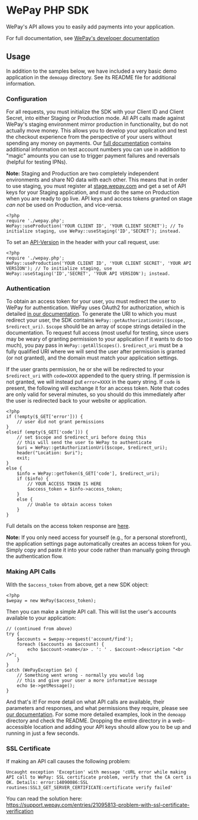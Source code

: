WePay PHP SDK
=============

WePay's API allows you to easily add payments into your application.

For full documentation, see [WePay's developer documentation](https://www.wepay.com/developer)

Usage
-----

In addition to the samples below, we have included a very basic demo application in the `demoapp` directory. See its README file for additional information.

### Configuration ###

For all requests, you must initialize the SDK with your Client ID and Client Secret, into either Staging or Production mode. All API calls made against WePay's staging environment mirror production in functionality, but do not actually move money. This allows you to develop your application and test the checkout experience from the perspective of your users without spending any money on payments.  Our [full documentation](https://www.wepay.com/developer) contains additional information on test account numbers you can use in addition to "magic" amounts you can use to trigger payment failures and reversals (helpful for testing IPNs).

**Note:** Staging and Production are two completely independent environments and share NO data with each other. This means that in order to use staging, you must register at [stage.wepay.com](https://stage.wepay.com/developer) and get a set of API keys for your Staging application, and must do the same on Production when you are ready to go live. API keys and access tokens granted on stage *can not* be used on Production, and vice-versa.

    <?php
    require './wepay.php';
    WePay::useProduction('YOUR CLIENT ID', 'YOUR CLIENT SECRET'); // To initialize staging, use WePay::useStaging('ID','SECRET'); instead.

To set an [API-Version](https://www.wepay.com/developer/reference/versioning) in the header with your call request, use:

    <?php
    require './wepay.php';
    WePay::useProduction('YOUR CLIENT ID', 'YOUR CLIENT SECRET', 'YOUR API VERSION'); // To initialize staging, use WePay::useStaging('ID','SECRET', 'YOUR API VERSION'); instead.


### Authentication ###

To obtain an access token for your user, you must redirect the user to WePay for authentication. WePay uses OAuth2 for authorization, which is detailed [in our documentation](https://www.wepay.com/developer/reference/oauth2). To generate the URI to which you must redirect your user, the SDK contains `WePay::getAuthorizationUri($scope, $redirect_uri)`. `$scope` should be an array of scope strings detailed in the documentation. To request full access (most useful for testing, since users may be weary of granting permission to your application if it wants to do too much), you pay pass in `WePay::getAllScopes()`. `$redirect_uri` must be a fully qualified URI where we will send the user after permission is granted (or not granted), and the domain must match your application settings.

If the user grants permission, he or she will be redirected to your `$redirect_uri` with `code=XXXX` appended to the query string. If permission is not granted, we will instead put `error=XXXX` in the query string. If `code` is present, the following will exchange it for an access token. Note that codes are only valid for several minutes, so you should do this immediately after the user is redirected back to your website or application.

    <?php
	if (!empty($_GET['error'])) {
		// user did not grant permissions
	}
	elseif (empty($_GET['code'])) {
		// set $scope and $redirect_uri before doing this
		// this will send the user to WePay to authenticate
		$uri = WePay::getAuthorizationUri($scope, $redirect_uri);
		header("Location: $uri");
		exit;
	}
	else {
		$info = WePay::getToken($_GET['code'], $redirect_uri);
		if ($info) {
			// YOUR ACCESS TOKEN IS HERE
			$access_token = $info->access_token;
		}
		else {
			// Unable to obtain access token
		}
	}

Full details on the access token response are [here](https://www.wepay.com/developer/reference/oauth2#token).

**Note:** If you only need access for yourself (e.g., for a personal storefront), the application settings page automatically creates an access token for you. Simply copy and paste it into your code rather than manually going through the authentication flow.

### Making API Calls ###

With the `$access_token` from above, get a new SDK object:

    <?php
    $wepay = new WePay($access_token);

Then you can make a simple API call. This will list the user's accounts available to your application:

	// (continued from above)
	try {
		$accounts = $wepay->request('account/find');
		foreach ($accounts as $account) {
			echo $account->name</a> . ': ' . $account->description "<br />";
		}
	}
	catch (WePayException $e) {
		// Something went wrong - normally you would log
		// this and give your user a more informative message
		echo $e->getMessage();
	}

And that's it!  For more detail on what API calls are available, their parameters and responses, and what permissions they require, please see [our documentation](https://www.wepay.com/developer/reference). For some more detailed examples, look in the `demoapp` directory and check the README. Dropping the entire directory in a web-accessible location and adding your API keys should allow you to be up and running in just a few seconds.

### SSL Certificate ###

If making an API call causes the following problem:

	Uncaught exception 'Exception' with message 'cURL error while making API call to WePay: SSL certificate problem, verify that the CA cert is OK. Details: error:14090086:SSL routines:SSL3_GET_SERVER_CERTIFICATE:certificate verify failed'

You can read the solution here: https://support.wepay.com/entries/21095813-problem-with-ssl-certificate-verification
